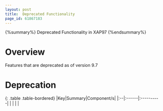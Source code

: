 ```yaml
---
layout: post
title:  Deprecated Functionality
page_id: 61867183
---
```


{%summary%} Deprecated Functionality in XAP97 {%endsummary%}

# Overview
Features that are deprecated as of version 9.7

# Deprecation

{: .table .table-bordered}
|Key|Summary|Component/s|
|:--|:------|:----------|
|   |       |           |



